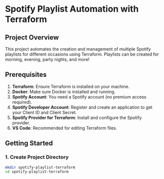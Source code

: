 # Spotify Playlist Automation with Terraform

## Project Overview

This project automates the creation and management of multiple Spotify playlists for different occasions using Terraform. Playlists can be created for morning, evening, party nights, and more!

## Prerequisites

1. **Terraform**: Ensure Terraform is installed on your machine.
2. **Docker**: Make sure Docker is installed and running.
3. **Spotify Account**: You need a Spotify account (no premium access required).
4. **Spotify Developer Account**: Register and create an application to get your Client ID and Client Secret.
5. **Spotify Provider for Terraform**: Install and configure the Spotify provider.
6. **VS Code**: Recommended for editing Terraform files.

## Getting Started

### 1. Create Project Directory

```bash
mkdir spotify-playlist-terraform
cd spotify-playlist-terraform
